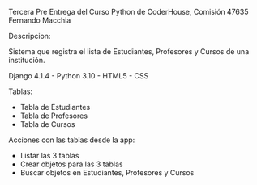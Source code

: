 Tercera Pre Entrega del Curso Python de CoderHouse, Comisión 47635
Fernando Macchia

Descripcion:

Sistema que registra el lista de Estudiantes, Profesores y Cursos de una institución.

Django 4.1.4 - Python 3.10 - HTML5 - CSS 


Tablas:

- Tabla de Estudiantes
- Tabla de Profesores
- Tabla de Cursos

Acciones con las tablas desde la app:

- Listar las 3 tablas
- Crear objetos para las 3 tablas
- Buscar objetos en Estudiantes, Profesores y Cursos









